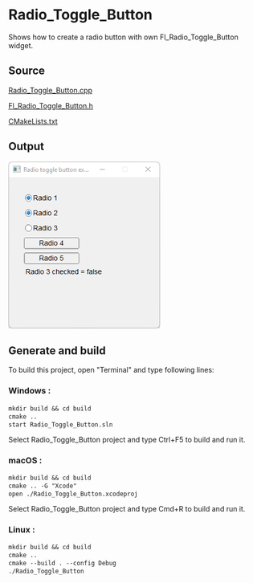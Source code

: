# Radio_Toggle_Button

Shows how to create a radio button with own Fl_Radio_Toggle_Button widget.

## Source

[Radio_Toggle_Button.cpp](Radio_Toggle_Button.cpp)

[Fl_Radio_Toggle_Button.h](Fl_Radio_Toggle_Button.h)

[CMakeLists.txt](CMakeLists.txt)

## Output

![output](../../../docs/Pictures/Examples/Radio_Toggle_Button.png)

## Generate and build

To build this project, open "Terminal" and type following lines:

### Windows :

``` shell
mkdir build && cd build
cmake .. 
start Radio_Toggle_Button.sln
```

Select Radio_Toggle_Button project and type Ctrl+F5 to build and run it.

### macOS :

``` shell
mkdir build && cd build
cmake .. -G "Xcode"
open ./Radio_Toggle_Button.xcodeproj
```

Select Radio_Toggle_Button project and type Cmd+R to build and run it.

### Linux :

``` shell
mkdir build && cd build
cmake .. 
cmake --build . --config Debug
./Radio_Toggle_Button
```
